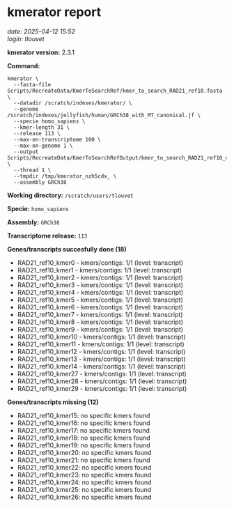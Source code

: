 # kmerator report
*date: 2025-04-12 15:52*  
*login: tlouvet*

**kmerator version:** 2.3.1

**Command:**

```
kmerator \
  --fasta-file Scripts/RecreateData/KmerToSearchRef/kmer_to_search_RAD21_ref10.fasta \
  --datadir /scratch/indexes/kmerator/ \
  --genome /scratch/indexes/jellyfish/human/GRCh38_with_MT_canonical.jf \
  --specie homo_sapiens \
  --kmer-length 31 \
  --release 113 \
  --max-on-transcriptome 100 \
  --max-on-genome 1 \
  --output Scripts/RecreateData/KmerToSearchRefOutput/kmer_to_search_RAD21_ref10_output \
  --thread 1 \
  --tmpdir /tmp/kmerator_nzh5cdx_ \
  --assembly GRCh38
```

**Working directory:** `/scratch/users/tlouvet`

**Specie:** `homo_sapiens`

**Assembly:** `GRCh38`

**Transcriptome release:** `113`

**Genes/transcripts succesfully done (18)**

- RAD21_ref10_kmer0 - kmers/contigs: 1/1 (level: transcript)
- RAD21_ref10_kmer1 - kmers/contigs: 1/1 (level: transcript)
- RAD21_ref10_kmer2 - kmers/contigs: 1/1 (level: transcript)
- RAD21_ref10_kmer3 - kmers/contigs: 1/1 (level: transcript)
- RAD21_ref10_kmer4 - kmers/contigs: 1/1 (level: transcript)
- RAD21_ref10_kmer5 - kmers/contigs: 1/1 (level: transcript)
- RAD21_ref10_kmer6 - kmers/contigs: 1/1 (level: transcript)
- RAD21_ref10_kmer7 - kmers/contigs: 1/1 (level: transcript)
- RAD21_ref10_kmer8 - kmers/contigs: 1/1 (level: transcript)
- RAD21_ref10_kmer9 - kmers/contigs: 1/1 (level: transcript)
- RAD21_ref10_kmer10 - kmers/contigs: 1/1 (level: transcript)
- RAD21_ref10_kmer11 - kmers/contigs: 1/1 (level: transcript)
- RAD21_ref10_kmer12 - kmers/contigs: 1/1 (level: transcript)
- RAD21_ref10_kmer13 - kmers/contigs: 1/1 (level: transcript)
- RAD21_ref10_kmer14 - kmers/contigs: 1/1 (level: transcript)
- RAD21_ref10_kmer27 - kmers/contigs: 1/1 (level: transcript)
- RAD21_ref10_kmer28 - kmers/contigs: 1/1 (level: transcript)
- RAD21_ref10_kmer29 - kmers/contigs: 1/1 (level: transcript)


**Genes/transcripts missing (12)**

- RAD21_ref10_kmer15: no specific kmers found
- RAD21_ref10_kmer16: no specific kmers found
- RAD21_ref10_kmer17: no specific kmers found
- RAD21_ref10_kmer18: no specific kmers found
- RAD21_ref10_kmer19: no specific kmers found
- RAD21_ref10_kmer20: no specific kmers found
- RAD21_ref10_kmer21: no specific kmers found
- RAD21_ref10_kmer22: no specific kmers found
- RAD21_ref10_kmer23: no specific kmers found
- RAD21_ref10_kmer24: no specific kmers found
- RAD21_ref10_kmer25: no specific kmers found
- RAD21_ref10_kmer26: no specific kmers found
